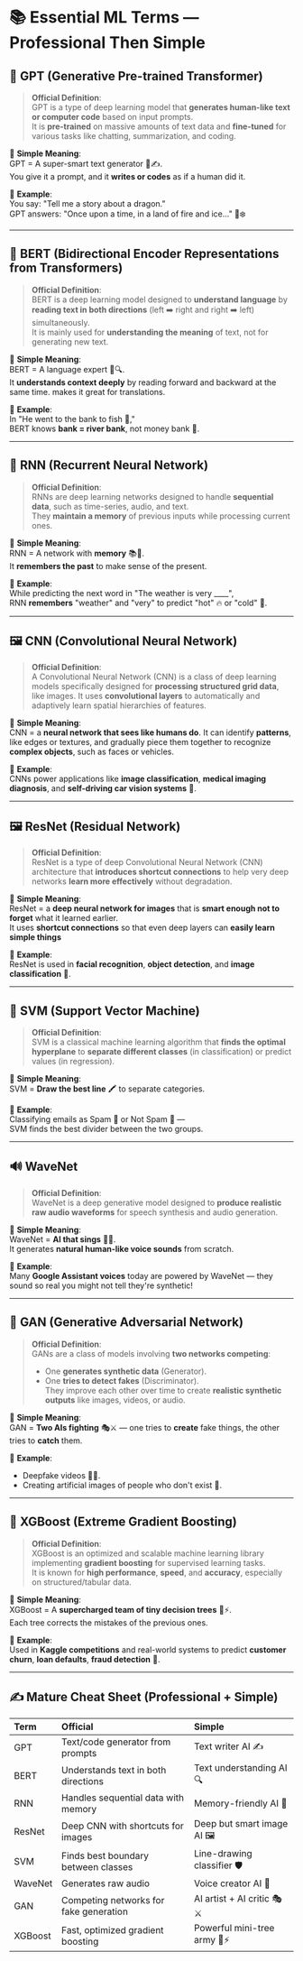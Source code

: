 # 📚 Essential ML Terms — Professional Then Simple

## 🤖 GPT (Generative Pre-trained Transformer)

> **Official Definition**:  
> GPT is a type of deep learning model that **generates human-like text or computer code** based on input prompts.  
> It is **pre-trained** on massive amounts of text data and **fine-tuned** for various tasks like chatting, summarization, and coding.

📌 **Simple Meaning**:  
GPT = A super-smart text generator 🧠✍️.  
You give it a prompt, and it **writes or codes** as if a human did it.

📌 **Example**:  
You say: "Tell me a story about a dragon."  
GPT answers: "Once upon a time, in a land of fire and ice..." 🐉❄️

---

## 📖 BERT (Bidirectional Encoder Representations from Transformers)

> **Official Definition**:  
> BERT is a deep learning model designed to **understand language** by **reading text in both directions** (left ➡️ right and right ➡️ left) simultaneously.  
> It is mainly used for **understanding the meaning** of text, not for generating new text.

📌 **Simple Meaning**:  
BERT = A language expert 🧠🔍.  
It **understands context deeply** by reading forward and backward at the same time. makes it great for translations.

📌 **Example**:  
In "He went to the bank to fish 🎣,"  
BERT knows **bank = river bank**, not money bank 🏦.

---

## 🔁 RNN (Recurrent Neural Network)

> **Official Definition**:  
> RNNs are deep learning networks designed to handle **sequential data**, such as time-series, audio, and text.  
> They **maintain a memory** of previous inputs while processing current ones.

📌 **Simple Meaning**:  
RNN = A network with **memory** 📚🧠.  
It **remembers the past** to make sense of the present.

📌 **Example**:  
While predicting the next word in "The weather is very \_\_\_\_",  
RNN **remembers** "weather" and "very" to predict "hot" 🔥 or "cold" 🧊.

---

## 🖼️ CNN (Convolutional Neural Network)

> **Official Definition**:  
> A Convolutional Neural Network (CNN) is a class of deep learning models specifically designed for **processing structured grid data**, like images. It uses **convolutional layers** to automatically and adaptively learn spatial hierarchies of features.

📌 **Simple Meaning**:  
CNN = a **neural network that sees like humans do**. It can identify **patterns**, like edges or textures, and gradually piece them together to recognize **complex objects**, such as faces or vehicles.

📌 **Example**:  
CNNs power applications like **image classification**, **medical imaging diagnosis**, and **self-driving car vision systems** 🚗.

---

## 🖼️ ResNet (Residual Network)

> **Official Definition**:  
> ResNet is a type of deep Convolutional Neural Network (CNN) architecture that **introduces shortcut connections** to help very deep networks **learn more effectively** without degradation.

📌 **Simple Meaning**:  
ResNet = a **deep neural network for images** that is **smart enough not to forget** what it learned earlier.  
It uses **shortcut connections** so that even deep layers can **easily learn simple things**

📌 **Example**:  
ResNet is used in **facial recognition**, **object detection**, and **image classification** 🎯.

---

## 🧱 SVM (Support Vector Machine)

> **Official Definition**:  
> SVM is a classical machine learning algorithm that **finds the optimal hyperplane** to **separate different classes** (in classification) or predict values (in regression).

📌 **Simple Meaning**:  
SVM = **Draw the best line** 🖍️ to separate categories.

📌 **Example**:  
Classifying emails as Spam 📧 or Not Spam 📩 —  
SVM finds the best divider between the two groups.

---

## 🔊 WaveNet

> **Official Definition**:  
> WaveNet is a deep generative model designed to **produce realistic raw audio waveforms** for speech synthesis and audio generation.

📌 **Simple Meaning**:  
WaveNet = **AI that sings** 🎤✨.  
It generates **natural human-like voice sounds** from scratch.

📌 **Example**:  
Many **Google Assistant voices** today are powered by WaveNet — they sound so real you might not tell they're synthetic!

---

## 🧪 GAN (Generative Adversarial Network)

> **Official Definition**:  
> GANs are a class of models involving **two networks competing**:
>
> - One **generates synthetic data** (Generator).
> - One **tries to detect fakes** (Discriminator).  
>   They improve each other over time to create **realistic synthetic outputs** like images, videos, or audio.

📌 **Simple Meaning**:  
GAN = **Two AIs fighting** 🎭⚔️ — one tries to **create** fake things, the other tries to **catch** them.

📌 **Example**:

- Deepfake videos 🎥😱.
- Creating artificial images of people who don't exist 👤.

---

## 🚀 XGBoost (Extreme Gradient Boosting)

> **Official Definition**:  
> XGBoost is an optimized and scalable machine learning library implementing **gradient boosting** for supervised learning tasks.  
> It is known for **high performance**, **speed**, and **accuracy**, especially on structured/tabular data.

📌 **Simple Meaning**:  
XGBoost = A **supercharged team of tiny decision trees** 🌳⚡.  
Each tree corrects the mistakes of the previous ones.

📌 **Example**:  
Used in **Kaggle competitions** and real-world systems to predict **customer churn**, **loan defaults**, **fraud detection** 🚀.

---

## ✍️ Mature Cheat Sheet (Professional + Simple)

| Term    | Official                               | Simple                       |
| :------ | :------------------------------------- | :--------------------------- |
| GPT     | Text/code generator from prompts       | Text writer AI ✍️            |
| BERT    | Understands text in both directions    | Text understanding AI 🔍     |
| RNN     | Handles sequential data with memory    | Memory-friendly AI 🔁        |
| ResNet  | Deep CNN with shortcuts for images     | Deep but smart image AI 🖼️   |
| SVM     | Finds best boundary between classes    | Line-drawing classifier 🛡️   |
| WaveNet | Generates raw audio                    | Voice creator AI 🎤          |
| GAN     | Competing networks for fake generation | AI artist + AI critic 🎭⚔️   |
| XGBoost | Fast, optimized gradient boosting      | Powerful mini-tree army 🌳⚡ |
